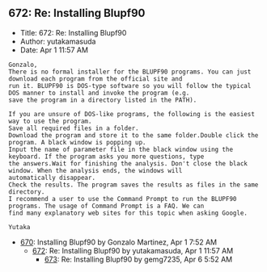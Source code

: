 ## 672: Re: Installing Blupf90

- Title: 672: Re: Installing Blupf90
- Author: yutakamasuda
- Date: Apr 1 11:57 AM

```
Gonzalo,
There is no formal installer for the BLUPF90 programs. You can just download each program from the official site and
run it. BLUPF90 is DOS-type software so you will follow the typical DOS manner to install and invoke the program (e.g.
save the program in a directory listed in the PATH).

If you are unsure of DOS-like programs, the following is the easiest way to use the program.
Save all required files in a folder.
Download the program and store it to the same folder.Double click the program. A black window is popping up.
Input the name of parameter file in the black window using the keyboard. If the program asks you more questions, type
the answers.Wait for finishing the analysis. Don't close the black window. When the analysis ends, the windows will
automatically disappear.
Check the results. The program saves the results as files in the same directory.
I recommend a user to use the Command Prompt to run the BLUPF90 programs. The usage of Command Prompt is a FAQ. We can
find many explanatory web sites for this topic when asking Google.

Yutaka
```

- [670](0670.md): Installing Blupf90 by Gonzalo Martinez, Apr 1 7:52 AM
    - [672](0672.md): Re: Installing Blupf90 by yutakamasuda, Apr 1 11:57 AM
        - [673](0673.md): Re: Installing Blupf90 by gemg7235, Apr 6 5:52 AM
